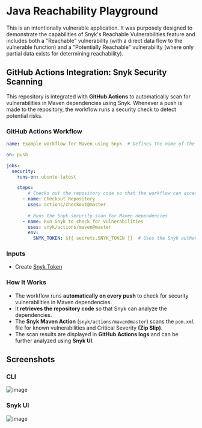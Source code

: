 # Java Reachability Playground

This is an intentionally vulnerable application. It was purposely designed to demonstrate the capabilities of Snyk's Reachable
Vulnerabilities feature and includes both a "Reachable" vulnerability (with a direct data flow to the vulnerable function) and a "Potentially Reachable" vulnerability (where only partial data exists for determining reachability).

## GitHub Actions Integration: Snyk Security Scanning
This repository is integrated with **GitHub Actions** to automatically scan for vulnerabilities in Maven dependencies using Snyk.
Whenever a push is made to the repository, the workflow runs a security check to detect potential risks.

### **GitHub Actions Workflow**

```yaml
name: Example workflow for Maven using Snyk  # Defines the name of the workflow

on: push  

jobs:
  security:
    runs-on: ubuntu-latest 

    steps:
        # Checks out the repository code so that the workflow can access it
      - name: Checkout Repository
        uses: actions/checkout@master  
        
        # Runs the Snyk security scan for Maven dependencies
      - name: Run Snyk to check for vulnerabilities
        uses: snyk/actions/maven@master  
        env:
          SNYK_TOKEN: ${{ secrets.SNYK_TOKEN }}  # Uses the Snyk authentication token stored in GitHub Secrets
```
### **Inputs**
- Create [Snyk Token](https://snyk.io)

### **How It Works**
- The workflow runs **automatically on every push** to check for security vulnerabilities in Maven dependencies.
- It **retrieves the repository code** so that Snyk can analyze the dependencies.
- The **Snyk Maven Action** (`snyk/actions/maven@master`) scans the `pom.xml` file for known vulnerabilities and Critical 
  Severity **(Zip Slip)**.
- The scan results are displayed in **GitHub Actions logs** and can be further analyzed using **Snyk UI**.

## Screenshots

### CLI
![image](https://github.com/user-attachments/assets/9a39fa82-8809-41de-bffe-fdcf19a4dd85)


### Snyk UI
![image](https://github.com/user-attachments/assets/afe91173-93a7-442c-bc1f-64e286f7a0c4)



